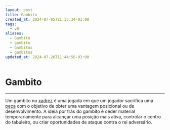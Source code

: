```yaml
---
layout: post
title: Gambito
created_at: 2024-07-05T21:35:34-03:00
tags:
  - v0
aliases:
  - Gambito
  - gambito
  - Gambitos
  - gambitos
updated_at: 2024-07-26T11:44:56-03:00
---
```

# Gambito
----

Um gambito no [xadrez](api/2024/07/2024-07-06-Xadrez.md) é uma jogada em que um jogador sacrifica uma [peça](_insight/2024/07/2024-07-06-Pecas_de_xadrez.md) com o objetivo de obter uma vantagem posicional ou de desenvolvimento. A ideia por trás do gambito é ceder material temporariamente para alcançar uma posição mais ativa, controlar o centro do tabuleiro, ou criar oportunidades de ataque contra o rei adversário.